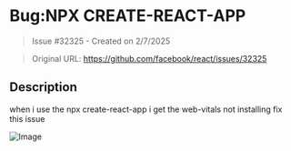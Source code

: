 # Bug:NPX CREATE-REACT-APP

> Issue #32325 - Created on 2/7/2025

> Original URL: https://github.com/facebook/react/issues/32325

## Description

when i use the npx create-react-app   i get the web-vitals not installing fix this issue 

![Image](https://github.com/user-attachments/assets/9369612f-cfc5-4a62-af2c-0d41b73bfe83)
